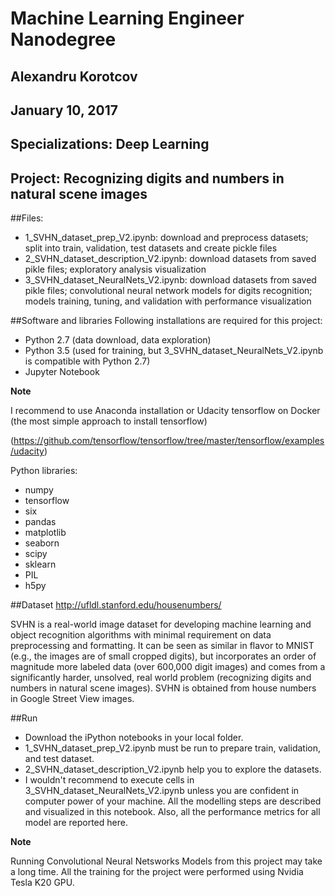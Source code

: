 # Machine Learning Engineer Nanodegree
## Alexandru Korotcov
## January 10, 2017
## Specializations: Deep Learning
## Project: Recognizing digits and numbers in natural scene images

##Files:
-   1_SVHN_dataset_prep_V2.ipynb: download and preprocess datasets; split into train, validation, test datasets and create pickle files
-   2_SVHN_dataset_description_V2.ipynb: download datasets from saved pikle files; exploratory analysis visualization
-   3_SVHN_dataset_NeuralNets_V2.ipynb: download datasets from saved pikle files; convolutional neural network models for digits recognition; models training, tuning, and validation with performance visualization

##Software and libraries
Following installations are required for this project:
-   Python 2.7 (data download, data exploration)
-   Python 3.5 (used for training, but 3_SVHN_dataset_NeuralNets_V2.ipynb is compatible with Python 2.7)
-   Jupyter Notebook

**Note**

I recommend to use Anaconda installation or Udacity tensorflow on Docker (the most simple approach to install tensorflow)

(https://github.com/tensorflow/tensorflow/tree/master/tensorflow/examples/udacity)

Python libraries:
-   numpy
-   tensorflow
-   six
-   pandas
-   matplotlib
-   seaborn
-   scipy
-   sklearn
-   PIL
-   h5py

##Dataset
http://ufldl.stanford.edu/housenumbers/

SVHN is a real-world image dataset for developing machine learning and object recognition algorithms with minimal requirement on data preprocessing and formatting. It can be seen as similar in flavor to MNIST (e.g., the images are of small cropped digits), but incorporates an order of magnitude more labeled data (over 600,000 digit images) and comes from a significantly harder, unsolved, real world problem (recognizing digits and numbers in natural scene images). SVHN is obtained from house numbers in Google Street View images.

##Run
-   Download the iPython notebooks in your local folder.
-   1_SVHN_dataset_prep_V2.ipynb must be run to prepare train, validation, and test dataset.
-   2_SVHN_dataset_description_V2.ipynb help you to explore the datasets. 
-   I wouldn't recommend to execute cells in 3_SVHN_dataset_NeuralNets_V2.ipynb unless you are confident in computer power of your machine. All the modelling steps are described and visualized in this notebook. Also, all the performance metrics for all model are reported here.

**Note**

Running Convolutional Neural Netsworks Models from this project may take a long time. All the training for the project were performed using Nvidia Tesla K20 GPU.
